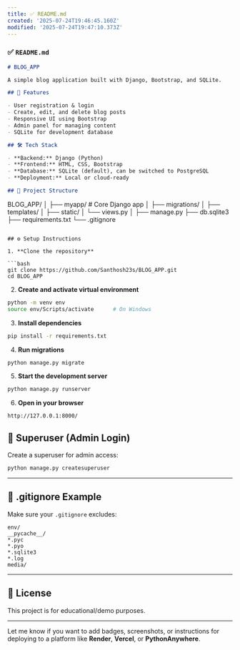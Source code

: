 ```yaml
---
title: ✅ README.md
created: '2025-07-24T19:46:45.160Z'
modified: '2025-07-24T19:47:10.373Z'
---
```


### ✅ `README.md`

```markdown
# BLOG_APP

A simple blog application built with Django, Bootstrap, and SQLite.

## 🚀 Features

- User registration & login
- Create, edit, and delete blog posts
- Responsive UI using Bootstrap
- Admin panel for managing content
- SQLite for development database

## 🛠️ Tech Stack

- **Backend:** Django (Python)
- **Frontend:** HTML, CSS, Bootstrap
- **Database:** SQLite (default), can be switched to PostgreSQL
- **Deployment:** Local or cloud-ready

## 📁 Project Structure

```

BLOG\_APP/
│
├── myapp/              # Core Django app
│   ├── migrations/
│   ├── templates/
│   ├── static/
│   └── views.py
│
├── manage.py
├── db.sqlite3
├── requirements.txt
└── .gitignore

````

## ⚙️ Setup Instructions

1. **Clone the repository**

```bash
git clone https://github.com/Santhosh23s/BLOG_APP.git
cd BLOG_APP
````

2. **Create and activate virtual environment**

```bash
python -m venv env
source env/Scripts/activate      # On Windows
```

3. **Install dependencies**

```bash
pip install -r requirements.txt
```

4. **Run migrations**

```bash
python manage.py migrate
```

5. **Start the development server**

```bash
python manage.py runserver
```

6. **Open in your browser**

```
http://127.0.0.1:8000/
```

## 🧪 Superuser (Admin Login)

Create a superuser for admin access:

```bash
python manage.py createsuperuser
```

---

## 🙈 .gitignore Example

Make sure your `.gitignore` excludes:

```
env/
__pycache__/
*.pyc
*.pyo
*.sqlite3
*.log
media/
```

---

## 📌 License

This project is for educational/demo purposes.

---

Let me know if you want to add badges, screenshots, or instructions for deploying to a platform like **Render**, **Vercel**, or **PythonAnywhere**.

